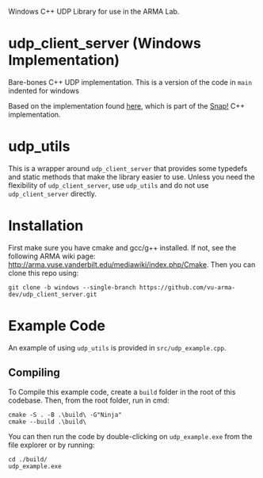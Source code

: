 Windows C++ UDP Library for use in the ARMA Lab.

# udp_client_server (Windows Implementation)
Bare-bones C++ UDP implementation. This is a version of the code in `main` indented for windows 

Based on the implementation found [here](https://linux.m2osw.com/c-implementation-udp-clientserver), which is part of the [Snap!](https://snapwebsites.org/) C++ implementation.

# udp_utils
This is a wrapper around `udp_client_server` that provides some typedefs and static methods that make the library easier to use. Unless you need the flexibility of `udp_client_server`, use `udp_utils` and do not use `udp_client_server` directly. 

# Installation 
First make sure you have cmake and gcc/g++ installed. If not, see the following ARMA wiki page: http://arma.vuse.vanderbilt.edu/mediawiki/index.php/Cmake. Then you can clone this repo using:

```
git clone -b windows --single-branch https://github.com/vu-arma-dev/udp_client_server.git
```

# Example Code
An example of using `udp_utils` is provided in `src/udp_example.cpp`. 

## Compiling
To Compile this example code, create a `build` folder in the root of this codebase. Then, from the root folder, run in cmd:

```
cmake -S . -B .\build\ -G"Ninja"
cmake --build .\build\
```

You can then run the code by double-clicking on `udp_example.exe` from the file explorer or by running:

```
cd ./build/
udp_example.exe
```